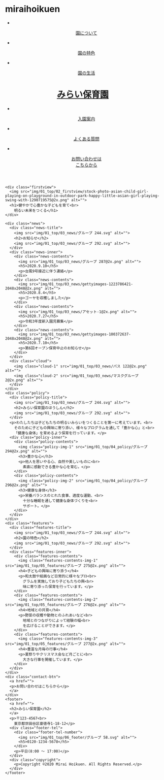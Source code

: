 # miraihoikuen
<!DOCTYPE html>
<html lang="ja">
<head>
  <meta charset="UTF-8">
  <meta name="viewport" content="width=device-width, initial-scale=1.0">
  <link rel="stylesheet" href="css/style.css">
  <link rel="stylesheet" href="css/normalize.css">
  <title>Mirai-Nursery-School</title>
</head>

<body>
  <div class="wrapper">
    <header>
      <nav class="left-nav">
        <ul>
          <li class="icon-1"> 
            <a href="">
            <img src="img/01_top/01_header/グループ 282.svg" alt="">
            <p>園について</p>
            </a>
          </li>
          <li class="icon-2">
            <a href="">
            <img src="img/01_top/01_header/グループ 281.svg" alt="">
            <p>園の特色</p>
            </a>
          </li>
          <li class="icon-3">
            <a href="">
            <img src="img/01_top/01_header/グループ 280.svg" alt="">
            <p>園の生活</p>
            </a>
          </li>
        </ul>
      </nav>
      <a href="">
        <h1>みらい保育園</h1>
      </a>
      <nav class="right-nav">
        <ul>
          <li class="icon-4">
            <a href="">
            <img src="img/01_top/01_header/グループ 279.svg" alt="">
            <p>入園案内</p>
            </a>
          </li>
          <li class="icon-5">
            <a href="">
            <img src="img/01_top/01_header/グループ 278.svg" alt="">
            <p>よくある質問</p>
            </a>
          </li>
          <li class="stand">
            <a href="">
            <img src="img/01_top/01_header/グループ 69.svg" alt="">
            <p>お問い合わせは<br>
              こちらから</p>
            </a>
          </li>
        </ul>
      </nav>
    </header>

    <div class="firstview">
      <img src="img/01_top/02_firstview/stock-photo-asian-child-girl-playing-on-playground-in-outdoor-park-happy-little-asian-girl-playing-swing-with-1290719575@2x.png" alt="">
      <h1>健やかで心豊かな子どもを育て<br>
        明るい未来をつくる</h1>
    </div>

    <div class="news">
      <div class="news-title">
        <img src="img/01_top/03_news/グループ 244.svg" alt="">
        <h2>お知らせ</h2>
        <img src="img/01_top/03_news/グループ 292.svg" alt="">
      </div>
      <div class="news-inner">
        <div class="news-contents">
          <img src="img/01_top/03_news/グループ 287@2x.png" alt="">
          <h5>2020.9.10</h5>
          <p>台風9号接近に伴う連絡</p>
        </div>
        <div class="news-contents">
          <img src="img/01_top/03_news/gettyimages-1223786421-2048x2048@2x.png" alt="">
          <h5>2020.8.4</h5>
          <p>ゴーヤを収穫しました</p>
        </div>
        <div class="news-contents">
          <img src="img/01_top/03_news/アセット-1@2x.png" alt="">
          <h5>2020.7.27</h5>
          <p>令和3年度新入園児募集</p>
        </div>
        <div class="news-contents">
          <img src="img/01_top/03_news/gettyimages-100372637-2048x2048@2x.png" alt="">
          <h5>2020.7.10</h5>
          <p>第6回オープン保育中止のお知らせ</p>
        </div>
      </div>
      <div class="cloud">
        <img class="cloud-1" src="img/01_top/03_news/パス 122@2x.png" alt="">
        <img class="cloud-2" src="img/01_top/03_news/マスクグループ 2@2x.png" alt="">
      </div>
    </div>
    <div class="policy">
      <div class="policy-title">
        <img src="img/01_top/03_news/グループ 244.svg" alt="">
        <h2>みらい保育園のほうしん</h2>
        <img src="img/01_top/03_news/グループ 292.svg" alt="">
      </div>
      <p>わたしたちは子どもたちの明るいみらいをつくることを第一に考えています。<br>
        そのために子どもの興味に寄り添い、様々なプログラムを通して「豊かな心」と<br>
        「健康な身体」を育めるよう保育を行っています。</p>
      <div class="policy-inner">
        <div class="policy-contents">
          <img class="policy-img-1" src="img/01_top/04_policy/グループ 294@2x.png" alt="">
          <h3>豊かな心</h3>
          <p>他人を思いやる心、自然や美しいものに<br>
            素直に感動できる豊かな心を育む。</p>
        </div>
        <div class="policy-contents">
          <img class="policy-img-2" src="img/01_top/04_policy/グループ 296@2x.png" alt="">
          <h3>健康な身体</h3>
          <p>栄養バランスのとれた食事、適度な運動、<br>
            十分な睡眠を通して健康な身体づくりを<br>
            サポート。</p>
        </div>
      </div>
    </div>
    <div class="features">
      <div class="features-title">
        <img src="img/01_top/03_news/グループ 244.svg" alt="">
        <h2>園の特色</h2>
        <img src="img/01_top/03_news/グループ 292.svg" alt="">
      </div>
      <div class="features-inner">
        <div class="features-contents">
          <img class="features-contents-img-1" src="img/01_top/05_features/グループ 275@2x.png" alt="">
          <h4>子どもの興味に寄り添う</h4>
          <p>和太鼓や絵画など日常的に様々なプロ<br>
            グラムを実施しており子どもたちの興<br>
            味に寄り添った保育を行っています。</p>
        </div>
        <div class="features-contents">
          <img class="features-contents-img-2" src="img/01_top/05_features/グループ 276@2x.png" alt="">
          <h4>地域との共育</h4>
          <p>野菜の収穫や動物とのふれあいなど<br>
            地域とのつながりによって経験の幅<br>
            を広げることができます。</p>
        </div>
        <div class="features-contents">
          <img class="features-contents-img-3" src="img/01_top/05_features/グループ 277@2x.png" alt="">
          <h4>豊富な月毎の行事</h4>
          <p>夏祭りやクリスマス会など月ごとに<br>
            大きな行事を開催しています。</p>
        </div>
      </div>
    </div>
    <div class="contact-btn">
      <a href="">
      <p>お問い合わせはこちらから</p>
      </a>
    </div>
    <footer>
      <a href="">
      <h2>みらい保育園</h2>
      </a>
      <p>〒123-4567<br>
        東京都世田谷区豪徳寺1-18-12</p>
      <div class="footer-tel">
        <div class="footer-tel-number">
          <img src="img/01_top/06_footer/グループ 58.svg" alt="">
          <h5>0120-1234-5678</h5>
        </div>
        <p>平日(8:00 〜 17:00)</p>
      </div>
      <div class="copyright">
        <p>Copyright ©2020 Mirai Hoikuen. All Rights Reserved.</p>
      </div>
    </footer>

  </div>
</body>
